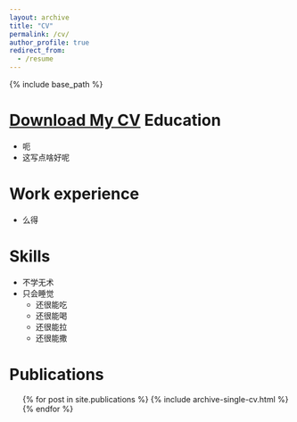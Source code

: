 ```yaml
---
layout: archive
title: "CV"
permalink: /cv/
author_profile: true
redirect_from:
  - /resume
---
```


{% include base_path %}

[Download My CV](https://qsdqsb.github.io/files/QSD-CV.pdf)
Education
======
* 呃
* 这写点啥好呢

Work experience
======
* 么得
  
Skills
======
* 不学无术
* 只会睡觉
  * 还很能吃
  * 还很能喝
  * 还很能拉
  * 还很能撒

Publications
======
  <ul>{% for post in site.publications %}
    {% include archive-single-cv.html %}
  {% endfor %}</ul>